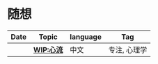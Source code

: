 # 随想

| Date                          | Topic                                          | language  | Tag          |
| ----------------------------- | --------------------------------------------------- | --------- | -------------- |
| <TalkDate date="2024-01-14 21:49:00"/> | [**WIP:心流**](/posts/flow)       | 中文 | 专注, 心理学 |

